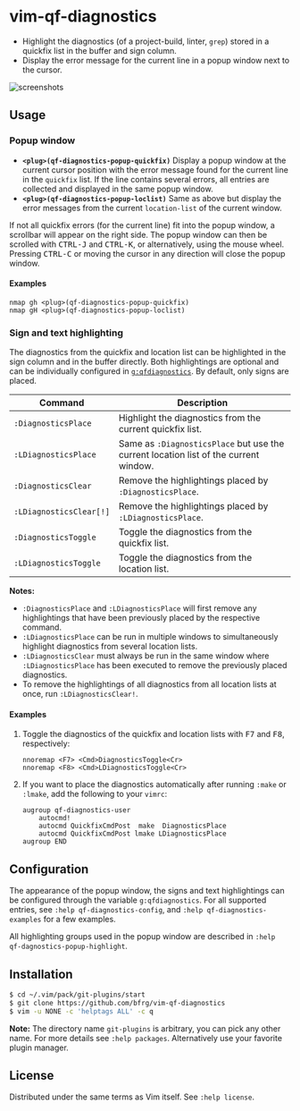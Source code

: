 # vim-qf-diagnostics

- Highlight the diagnostics (of a project-build, linter, `grep`) stored in a
  quickfix list in the buffer and sign column.
- Display the error message for the current line in a popup window next to the
  cursor.

![screenshots](https://user-images.githubusercontent.com/6266600/86536450-01328680-bee8-11ea-849f-4e24809515b9.png)

## Usage

### Popup window

* **`<plug>(qf-diagnostics-popup-quickfix)`** Display a popup window at the
  current cursor position with the error message found for the current line in
  the `quickfix` list. If the line contains several errors, all entries are
  collected and displayed in the same popup window.
* **`<plug>(qf-diagnostics-popup-loclist)`** Same as above but display the error
  messages from the current `location-list` of the current window.

If not all quickfix errors (for the current line) fit into the popup window, a
scrollbar will appear on the right side. The popup window can then be scrolled
with <kbd>CTRL-J</kbd> and <kbd>CTRL-K</kbd>, or alternatively, using the mouse
wheel. Pressing <kbd>CTRL-C</kbd> or moving the cursor in any direction will
close the popup window.

#### Examples

```vim
nmap gh <plug>(qf-diagnostics-popup-quickfix)
nmap gH <plug>(qf-diagnostics-popup-loclist)
```

### Sign and text highlighting

The diagnostics from the quickfix and location list can be highlighted in the
sign column and in the buffer directly. Both highlightings are optional and can
be individually configured in [`g:qfdiagnostics`](#configuration). By default,
only signs are placed.

| Command                 | Description                                                                          |
| ----------------------- | ------------------------------------------------------------------------------------ |
| `:DiagnosticsPlace`     | Highlight the diagnostics from the current quickfix list.                            |
| `:LDiagnosticsPlace`    | Same as `:DiagnosticsPlace` but use the current location list of the current window. |
| `:DiagnosticsClear`     | Remove the highlightings placed by `:DiagnosticsPlace`.                              |
| `:LDiagnosticsClear[!]` | Remove the highlightings placed by `:LDiagnosticsPlace`.                             |
| `:DiagnosticsToggle`    | Toggle the diagnostics from the quickfix list.                                       |
| `:LDiagnosticsToggle`   | Toggle the diagnostics from the location list.                                       |

**Notes:**
* `:DiagnosticsPlace` and `:LDiagnosticsPlace` will first remove any
  highlightings that have been previously placed by the respective command.
* `:LDiagnosticsPlace` can be run in multiple windows to simultaneously
  highlight diagnostics from several location lists.
* `:LDiagnosticsClear` must always be run in the same window where
  `:LDiagnosticsPlace` has been executed to remove the previously placed
  diagnostics.
* To remove the highlightings of all diagnostics from all location lists at
  once, run `:LDiagnosticsClear!`.

#### Examples

1. Toggle the diagnostics of the quickfix and location lists with <kbd>F7</kbd>
   and <kbd>F8</kbd>, respectively:
   ```vim
   nnoremap <F7> <Cmd>DiagnosticsToggle<Cr>
   nnoremap <F8> <Cmd>LDiagnosticsToggle<Cr>
   ```
2. If you want to place the diagnostics automatically after running `:make` or
   `:lmake`, add the following to your `vimrc`:
   ```vim
   augroup qf-diagnostics-user
       autocmd!
       autocmd QuickfixCmdPost  make  DiagnosticsPlace
       autocmd QuickfixCmdPost lmake LDiagnosticsPlace
   augroup END
   ```


## Configuration

The appearance of the popup window, the signs and text highlightings can be
configured through the variable `g:qfdiagnostics`. For all supported entries,
see `:help qf-diagnostics-config`, and `:help qf-diagnostics-examples` for a few
examples.

All highlighting groups used in the popup window are described in `:help
qf-dagnostics-popup-highlight`.


## Installation

```bash
$ cd ~/.vim/pack/git-plugins/start
$ git clone https://github.com/bfrg/vim-qf-diagnostics
$ vim -u NONE -c 'helptags ALL' -c q
```
**Note:** The directory name `git-plugins` is arbitrary, you can pick any other
name. For more details see `:help packages`. Alternatively use your favorite
plugin manager.


## License

Distributed under the same terms as Vim itself. See `:help license`.
